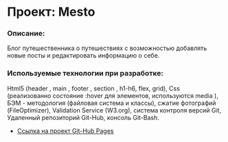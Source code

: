 # Проект: Mesto

### Описание:
Блог путешественника о путешествиях с возможностью добавлять новые посты и редактировать информацию о себе.


### Используемые технологии при разработке: 
Html5 (header , main , footer , section , h1-h6, flex, grid), Css (реализованно состояние :hover для элементов, используются media ), БЭМ - методология (файловая система и классы), сжатие фотографий (FileOptimizer), Validation Service (W3.org), система контроля версий Git, Удаленный репозиторий Git-Hub, консоль Git-Bash.


* [Ссылка на проект Git-Hub Pages](https://limerok.github.io/mesto-project/)